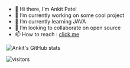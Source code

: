 - 👋 Hi there, I’m Ankit Patel
- 👀 I’m currently working on some cool project
- 🌱 I’m currently learning JAVA
- 💞️ I’m looking to collaborate on open source
- 📫 How to reach : [click me](http://www.linkedin.com/in/itsakpatel)

<!---
ItsAnkitPatel/ItsAnkitPatel is a ✨ special ✨ repository because its `README.md` (this file) appears on your GitHub profile.
You can click the Preview link to take a look at your changes.
--->
![Ankit's GitHub stats](https://github-readme-stats.vercel.app/api?username=itsankitpatel&hi&hide=contribs,issues,stars&count_private=true)

![visitors](https://visitor-badge.laobi.icu/badge?page_id=itsankitpatel)
